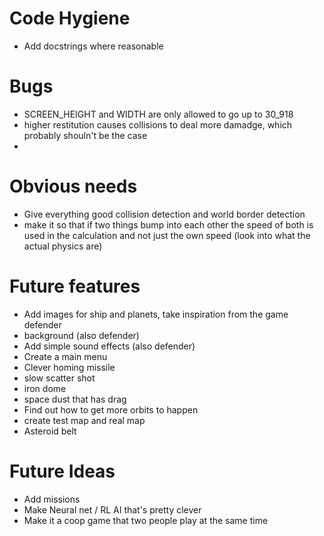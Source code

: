 # Code Hygiene
- Add docstrings where reasonable

# Bugs
- SCREEN_HEIGHT and WIDTH are only allowed to go up to 30_918
- higher restitution causes collisions to deal more damadge, which probably shouln't be the case
- 

# Obvious needs
- Give everything good collision detection and world border detection
- make it so that if two things bump into each other the speed of both is used in the calculation and not just the own speed (look into what the actual physics are)


# Future features
- Add images for ship and planets, take inspiration from the game defender
- background (also defender)
- Add simple sound effects (also defender)
- Create a main menu
- Clever homing missile
- slow scatter shot
- iron dome
- space dust that has drag
- Find out how to get more orbits to happen
- create test map and real map
- Asteroid belt


# Future Ideas
- Add missions
- Make Neural net / RL AI that's pretty clever
- Make it a coop game that two people play at the same time